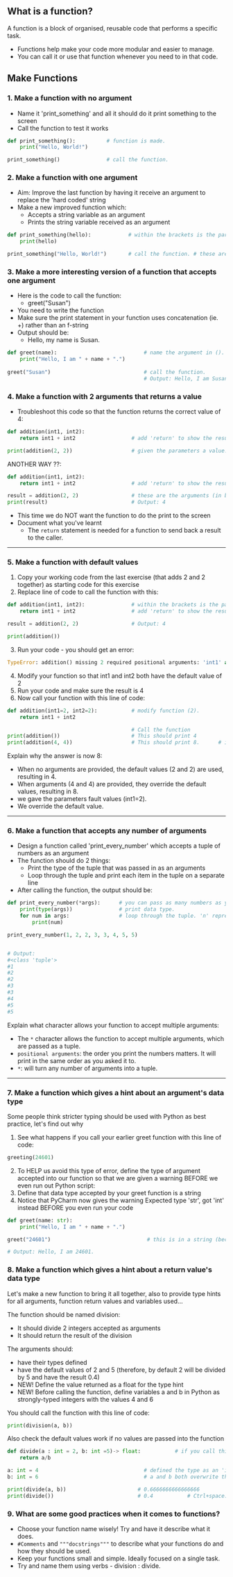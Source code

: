 ## What is a function?
A function is a block of organised, reusable code that performs a specific task. 
* Functions help make your code more modular and easier to manage.
* You can call it or use that function whenever you need to in that code. 

## Make Functions
### 1. Make a function with no argument
* Name it 'print_something' and all it should do it print something to the screen
* Call the function to test it works

```python
def print_something():          # function is made.
    print("Hello, World!")

print_something()               # call the function.
```
### 2. Make a function with one argument
* Aim: Improve the last function by having it receive an argument to replace the 'hard coded' string
* Make a new improved function which:
  * Accepts a string variable as an argument
  * Prints the string variable received as an argument

```python
def print_something(hello):            # within the brackets is the parameters.
    print(hello)

print_something("Hello, World!")       # call the function. # these are the arguments (in brackets).
```
### 3. Make a more interesting version of a function that accepts one argument
* Here is the code to call the function:
  * greet("Susan")
* You need to write the function
* Make sure the print statement in your function uses concatenation (ie. +) rather than an f-string 
* Output should be:
  * Hello, my name is Susan.

```python
def greet(name):                            # name the argument in ().
    print("Hello, I am " + name + ".")
    
greet("Susan")                              # call the function. 
                                            # Output: Hello, I am Susan.
```
### 4. Make a function with 2 arguments that returns a value
* Troubleshoot this code so that the function returns the correct value of 4:
```python
def addition(int1, int2):
    return int1 + int2                  # add 'return' to show the result of the addition.

print(addition(2, 2))                   # given the parameters a value.      # Output: 4
```
ANOTHER WAY ??:
```python
def addition(int1, int2):
    return int1 + int2                  # add 'return' to show the result of the addition.

result = addition(2, 2)                 # these are the arguments (in brackets).
print(result)                           # Output: 4
```
* This time we do NOT want the function to do the print to the screen
* Document what you've learnt
  * The `return` statement is needed for a function to send back a result to the caller.

_________________________________________________________________________________________________________________________

### 5. Make a function with default values
1. Copy your working code from the last exercise (that adds 2 and 2 together) as starting code for this exercise
2. Replace line of code to call the function with this:
```python
def addition(int1, int2):               # within the brackets is the parameters.
    return int1 + int2                  # add 'return' to show the result of the addition.

result = addition(2, 2)                 # Output: 4

print(addition())
```
3. Run your code - you should get an error:
```python
TypeError: addition() missing 2 required positional arguments: 'int1' and 'int2'
```
4. Modify your function so that int1 and int2 both have the default value of 2
5. Run your code and make sure the result is 4
6. Now call your function with this line of code:
```python
def addition(int1=2, int2=2):           # modify function (2).
    return int1 + int2

                                        # Call the function
print(addition())                       # This should print 4
print(addition(4, 4))                   # This should print 8.      # if you write something here, it overwrites the default parameters up top. 
```
Explain why the answer is now 8:
* When no arguments are provided, the default values (2 and 2) are used, resulting in 4. 
* When arguments (4 and 4) are provided, they override the default values, resulting in 8.
* we gave the parameters fault values (int1=2).
* We override the default value. 

_______________________________________________________________________________________________________

### 6. Make a function that accepts any number of arguments
* Design a function called 'print_every_number' which accepts a tuple of numbers as an argument
* The function should do 2 things:
  * Print the type of the tuple that was passed in as an arguments
  * Loop through the tuple and print each item in the tuple on a separate line
* After calling the function, the output should be:
```python
def print_every_number(*args):      # you can pass as many numbers as you want (args), these are captured in a tuple.
    print(type(args))               # print data type.
    for num in args:                # loop through the tuple. 'n' represents each item in the tuple.
        print(num)

print_every_number(1, 2, 2, 3, 3, 4, 5, 5)


# Output: 
#<class 'tuple'>
#1
#2
#2
#3
#3
#4
#5
#5
```
Explain what character allows your function to accept multiple arguments:
* The `*` character allows the function to accept multiple arguments, which are passed as a tuple.
* `positional arguments`: the order you print the numbers matters. It will print in the same order as you asked it to.
*  `*`: will turn any number of arguments into a tuple.

_________________________________________________________________________________________________________________________________

### 7. Make a function which gives a hint about an argument's data type

Some people think stricter typing should be used with Python as best practice, let's find out why
1. See what happens if you call your earlier greet function with this line of code:
```python
greeting(24601)
```
2. To HELP us avoid this type of error, define the type of argument accepted into our function so that we are given a warning BEFORE we even run out Python script:
3. Define that data type accepted by your greet function is a string 
4. Notice that PyCharm now gives the warning Expected type 'str', got 'int' instead BEFORE you even run your code

```python
def greet(name: str):
    print("Hello, I am " + name + ".")

greet("24601")                               # this is in a string (because of the hint in the first line).  

# Output: Hello, I am 24601.
```
### 8. Make a function which gives a hint about a return value's data type

Let's make a new function to bring it all together, also to provide type hints for all arguments, function return values and variables used...

The function should be named division:
* It should divide 2 integers accepted as arguments 
* It should return the result of the division 

The arguments should:
* have their types defined 
* have the default values of 2 and 5 (therefore, by default 2 will be divided by 5 and have the result 0.4)
* NEW! Define the value returned as a float for the type hint 
* NEW! Before calling the function, define variables a and b in Python as strongly-typed integers with the values 4 and 6 

You should call the function with this line of code:
```python
print(division(a, b))
```
Also check the default values work if no values are passed into the function
```python
def divide(a : int = 2, b: int =5)-> float:           # if you call this function without a and b, the default is used. 
    return a/b

a: int = 4                                  # defined the type as an 'int'.
b: int = 6                                  # a and b both overwrite the set parameters above.

print(divide(a, b))                       # 0.6666666666666666
print(divide())                           # 0.4           # Ctrl+space: can provide you with all the options within the space in the brackets. 
```
### 9. What are some good practices when it comes to functions?
* Choose your function name wisely! Try and have it describe what it does.
* `#Comments` and `"""docstrings"""` to describe what your functions do and how they should be used.
* Keep your functions small and simple. Ideally focused on a single task.
* Try and name them using verbs - division : divide.





